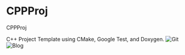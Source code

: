 # CPPProj
CPPProj

C++ Project Template using CMake, Google Test, and Doxygen. 
![Git](https://github.com/TimothyHelton/cpp_project_template)
![Blog](https://medium.com/@TimothyHelton/c-projects-with-cmake-google-test-and-doxygen-using-clion-d508f6f4ad05)
